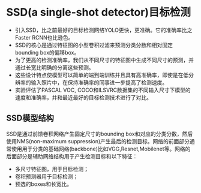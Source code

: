# SSD(a single-shot detector)目标检测

- 引入SSD，比之前最好的目标检测网络YOLO更快，更准确。它的准确率比之Faster RCNN也比逊色。
- SSD的核心是通过特征图的小型卷积过滤来预测分类分数和相对固定bounding box的偏移box。
- 为了更高的检测准确率，我们从不同尺寸的特征图中生成不同尺寸的预测，并通过长宽比明确的分离这些预测。
- 这些设计特点使模型可以简单的端到端训练并且具有高准确率，即使是在低分辨率的输入照片中，在保持准确率的同事进一步提高了检测速度。
- 实验评估了PASCAL VOC, COCO和ILSVRC数据集的不同输入尺寸下模型的速度和准确率，并和最近最好的目标检测技术进行了对比。


## SSD模型结构

SSD是通过前馈卷积网络产生固定尺寸的bounding box和对应的分类分数，然后使用NMS(non-maximum suppression)产生最后的检测目标。网络的前面部分通常使用用于分类的基础网络(backbone)比如VGG,Resnet,Mobilenet等。网络的后面部分是辅助网络结构用于产生检测目标和以下特征：
- 多尺寸特征图，用于目标检测；
- 卷积预测器用于目标检测；
- 预选的boxes和长宽比。